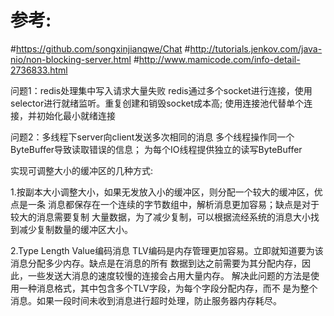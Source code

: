 # 参考:
#https://github.com/songxinjianqwe/Chat
#http://tutorials.jenkov.com/java-nio/non-blocking-server.html
#http://www.mamicode.com/info-detail-2736833.html

问题1：redis处理集中写入请求大量失败
    redis通过多个socket进行连接，使用selector进行就绪监听。重复创建和销毁socket成本高;
    使用连接池代替单个连接，并初始化最小就绪连接

问题2：多线程下server向client发送多次相同的消息
    多个线程操作同一个ByteBuffer导致读取错误的信息；
    为每个IO线程提供独立的读写ByteBuffer

实现可调整大小的缓冲区的几种方式:

1.按副本大小调整大小，如果无发放入小的缓冲区，则分配一个较大的缓冲区，优点是一条
消息都保存在一个连续的字节数组中，解析消息更加容易；缺点是对于较大的消息需要复制
大量数据，为了减少复制，可以根据流经系统的消息大小找到减少复制数量的缓冲区大小。

2.Type Length Value编码消息
TLV编码是内存管理更加容易。立即就知道要为该消息分配多少内存。缺点是在消息的所有
数据到达之前需要为其分配内存，因此，一些发送大消息的速度较慢的连接会占用大量内存。
解决此问题的方法是使用一种消息格式，其中包含多个TLV字段，为每个字段分配内存，而不
是为整个消息。如果一段时间未收到消息进行超时处理，防止服务器内存耗尽。
